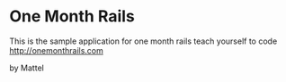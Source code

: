 # One Month Rails
This is the sample application for one month rails
teach yourself to code http://onemonthrails.com

by Mattel 


